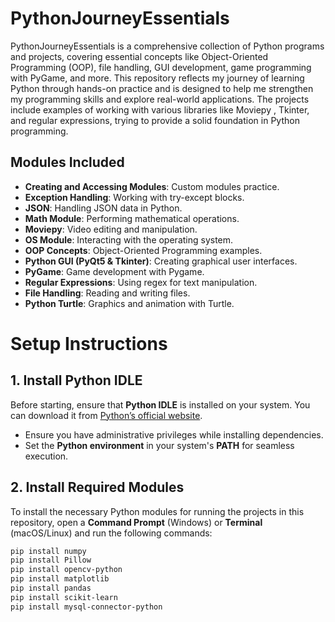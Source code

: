 # PythonJourneyEssentials

PythonJourneyEssentials is a comprehensive collection of Python programs and projects, covering essential concepts like Object-Oriented Programming (OOP), file handling, GUI development, game programming with PyGame, and more. This repository reflects my journey of learning Python through hands-on practice and is designed to help me strengthen my programming skills and explore real-world applications. The projects include examples of working with various libraries like Moviepy , Tkinter, and regular expressions, trying to provide a solid foundation in Python programming.

## Modules Included

- **Creating and Accessing Modules**: Custom modules practice.
- **Exception Handling**: Working with try-except blocks.
- **JSON**: Handling JSON data in Python.
- **Math Module**: Performing mathematical operations.
- **Moviepy**: Video editing and manipulation.
- **OS Module**: Interacting with the operating system.
- **OOP Concepts**: Object-Oriented Programming examples.
- **Python GUI (PyQt5 & Tkinter)**: Creating graphical user interfaces.
- **PyGame**: Game development with Pygame.
- **Regular Expressions**: Using regex for text manipulation.
- **File Handling**: Reading and writing files.
- **Python Turtle**: Graphics and animation with Turtle.


# Setup Instructions

## 1. Install Python IDLE

Before starting, ensure that **Python IDLE** is installed on your system. You can download it from [Python’s official website](https://www.python.org/downloads/).

- Ensure you have administrative privileges while installing dependencies.
- Set the **Python environment** in your system's **PATH** for seamless execution.

## 2. Install Required Modules

To install the necessary Python modules for running the projects in this repository, open a **Command Prompt** (Windows) or **Terminal** (macOS/Linux) and run the following commands:

```bash
pip install numpy
pip install Pillow
pip install opencv-python
pip install matplotlib
pip install pandas
pip install scikit-learn
pip install mysql-connector-python

